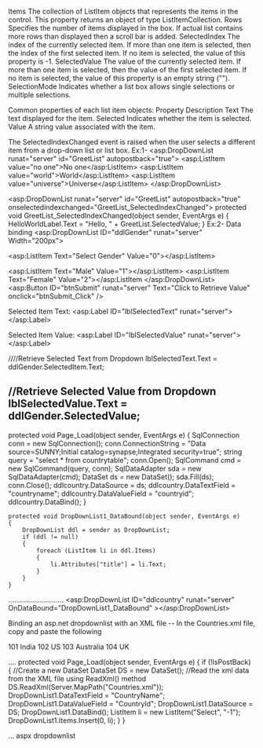 Items	The collection of ListItem objects that represents the items in the control. This property returns an object of type ListItemCollection.
Rows	Specifies the number of items displayed in the box. If actual list contains more rows than displayed then a scroll bar is added.
SelectedIndex	The index of the currently selected item. If more than one item is selected, then the index of the first selected item. If no item is selected, the value of this property is -1.
SelectedValue	The value of the currently selected item. If more than one item is selected, then the value of the first selected item. If no item is selected, the value of this property is an empty string ("").
SelectionMode	Indicates whether a list box allows single selections or multiple selections.

Common properties of each list item objects:
Property	Description
Text	        The text displayed for the item.
Selected	Indicates whether the item is selected.
Value	        A string value associated with the item.

The SelectedIndexChanged event is raised when the user selects a different item from a drop-down list or list box.
Ex:1-
<asp:DropDownList runat="server" id="GreetList" autopostback="true">
    <asp:ListItem value="no one">No one</asp:ListItem>
    <asp:ListItem value="world">World</asp:ListItem>
    <asp:ListItem value="universe">Universe</asp:ListItem>
</asp:DropDownList>

<asp:DropDownList runat="server" id="GreetList" autopostback="true" onselectedindexchanged="GreetList_SelectedIndexChanged">
protected void GreetList_SelectedIndexChanged(object sender, EventArgs e)
{
    HelloWorldLabel.Text = "Hello, " + GreetList.SelectedValue;
}
Ex:2-  Data binding
<asp:DropDownList ID="ddlGender" runat="server" Width="200px">
 
<asp:ListItem Text="Select Gender" Value="0"></asp:ListItem>
                
<asp:ListItem Text="Male" Value="1"></asp:ListItem>
 <asp:ListItem Text="Female" Value="2"></asp:ListItem </asp:DropDownList>
<asp:Button ID="btnSubmit" runat="server" Text="Click to Retrieve Value" onclick="btnSubmit_Click" />            
           
 </div>
 <div>
      
 Selected Item Text: <asp:Label ID="lblSelectedText" runat="server"></asp:Label>
 
</div><div>
   
Selected Item Value: <asp:Label ID="lblSelectedValue" runat="server"></asp:Label>
</div>

////Retrieve Selected Text from Dropdown
lblSelectedText.Text = ddlGender.SelectedItem.Text;

//Retrieve Selected Value from Dropdown
lblSelectedValue.Text = ddlGender.SelectedValue;
-----------------------------------------------------------
 protected void Page_Load(object sender, EventArgs e)
    {
        SqlConnection conn = new SqlConnection();
        conn.ConnectionString = "Data source=SUNNY;Initial catalog=synapse;Integrated security=true";
        string query = "select * from countrytable";
        conn.Open();
        SqlCommand cmd = new SqlCommand(query, conn);
        SqlDataAdapter sda = new SqlDataAdapter(cmd);
        DataSet ds = new DataSet();
        sda.Fill(ds);
        conn.Close();
        ddlcountry.DataSource = ds;
        ddlcountry.DataTextField = "countryname";
        ddlcountry.DataValueField = "countryid";
        ddlcountry.DataBind();
    }

    protected void DropDownList1_DataBound(object sender, EventArgs e)
    {
        DropDownList ddl = sender as DropDownList;
        if (ddl != null)
        {
            foreach (ListItem li in ddl.Items)
            {
                li.Attributes["title"] = li.Text;
            }
        }
    }
............................
        <asp:DropDownList ID="ddlcountry" runat="server" OnDataBound="DropDownList1_DataBound"   ></asp:DropDownList>



Binding an asp.net dropdownlist with an XML file --
In the Countries.xml file, copy and paste the following
<?xml version="1.0" encoding="utf-8" ?>
<Countries>
  <Country>
    <CountryId>101</CountryId>
    <CountryName>India</CountryName>
  </Country>
  <Country>
    <CountryId>102</CountryId>
    <CountryName>US</CountryName>
  </Country>
  <Country>
    <CountryId>103</CountryId>
    <CountryName>Australia</CountryName>
  </Country>
  <Country>
    <CountryId>104</CountryId>
    <CountryName>UK</CountryName>
  </Country>
</Countries> 

....
protected void Page_Load(object sender, EventArgs e)
{
    if (!IsPostBack)
    {
        //Create a new DataSet
        DataSet DS = new DataSet();
        //Read the xml data from the XML file using ReadXml() method
        DS.ReadXml(Server.MapPath("Countries.xml"));
        DropDownList1.DataTextField = "CountryName";
        DropDownList1.DataValueField = "CountryId";
        DropDownList1.DataSource = DS;
        DropDownList1.DataBind();
        ListItem li = new ListItem("Select", "-1");
        DropDownList1.Items.Insert(0, li);
    }
}

...
aspx
dropdownlist

